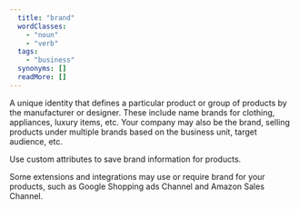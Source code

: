 ```yaml
---
  title: "brand"
  wordClasses:
    - "noun"
    - "verb"
  tags:
    - "business"
  synonyms: []
  readMore: []
---
```

A unique identity that defines a particular product or group of products by the manufacturer or designer. These include name brands for clothing, appliances, luxury items, etc. Your company may also be the brand, selling products under multiple brands based on the business unit, target audience, etc.

Use custom attributes to save brand information for products.

Some extensions and integrations may use or require brand for your products, such as Google Shopping ads Channel and Amazon Sales Channel.
